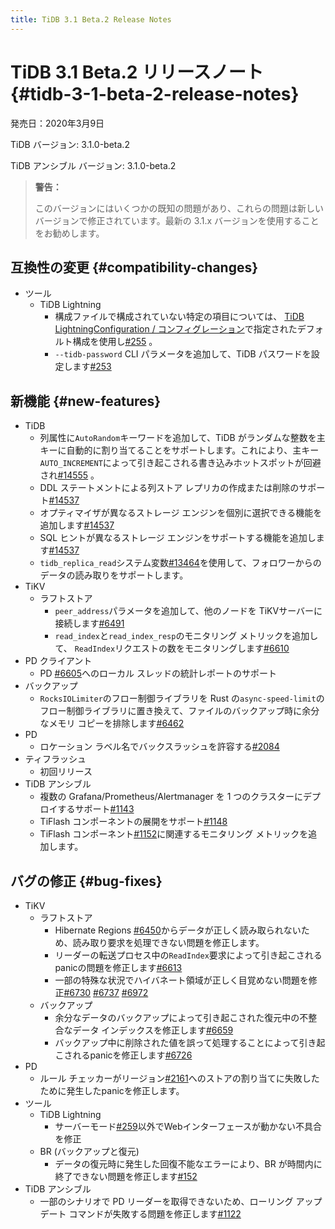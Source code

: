 ```yaml
---
title: TiDB 3.1 Beta.2 Release Notes
---
```


# TiDB 3.1 Beta.2 リリースノート {#tidb-3-1-beta-2-release-notes}

発売日：2020年3月9日

TiDB バージョン: 3.1.0-beta.2

TiDB アンシブル バージョン: 3.1.0-beta.2

> **警告：**
>
> このバージョンにはいくつかの既知の問題があり、これらの問題は新しいバージョンで修正されています。最新の 3.1.x バージョンを使用することをお勧めします。

## 互換性の変更 {#compatibility-changes}

-   ツール
    -   TiDB Lightning
        -   構成ファイルで構成されていない特定の項目については、 [TiDB LightningConfiguration / コンフィグレーション](/tidb-lightning/tidb-lightning-configuration.md)で指定されたデフォルト構成を使用し[#255](https://github.com/pingcap/tidb-lightning/pull/255) 。
        -   `--tidb-password` CLI パラメータを追加して、TiDB パスワードを設定します[#253](https://github.com/pingcap/tidb-lightning/pull/253)

## 新機能 {#new-features}

-   TiDB
    -   列属性に`AutoRandom`キーワードを追加して、TiDB がランダムな整数を主キーに自動的に割り当てることをサポートします。これにより、主キー`AUTO_INCREMENT`によって引き起こされる書き込みホットスポットが回避され[#14555](https://github.com/pingcap/tidb/pull/14555) 。
    -   DDL ステートメントによる列ストア レプリカの作成または削除のサポート[#14537](https://github.com/pingcap/tidb/pull/14537)
    -   オプティマイザが異なるストレージ エンジンを個別に選択できる機能を追加します[#14537](https://github.com/pingcap/tidb/pull/14537)
    -   SQL ヒントが異なるストレージ エンジンをサポートする機能を追加します[#14537](https://github.com/pingcap/tidb/pull/14537)
    -   `tidb_replica_read`システム変数[#13464](https://github.com/pingcap/tidb/pull/13464)を使用して、フォロワーからのデータの読み取りをサポートします。
-   TiKV
    -   ラフトストア
        -   `peer_address`パラメータを追加して、他のノードを TiKVサーバーに接続します[#6491](https://github.com/tikv/tikv/pull/6491)
        -   `read_index`と`read_index_resp`のモニタリング メトリックを追加して、 `ReadIndex`リクエストの数をモニタリングします[#6610](https://github.com/tikv/tikv/pull/6610)
-   PD クライアント
    -   PD [#6605](https://github.com/tikv/tikv/pull/6605)へのローカル スレッドの統計レポートのサポート
-   バックアップ
    -   `RocksIOLimiter`のフロー制御ライブラリを Rust の`async-speed-limit`のフロー制御ライブラリに置き換えて、ファイルのバックアップ時に余分なメモリ コピーを排除します[#6462](https://github.com/tikv/tikv/pull/6462)
-   PD
    -   ロケーション ラベル名でバックスラッシュを許容する[#2084](https://github.com/pingcap/pd/pull/2084)
-   ティフラッシュ
    -   初回リリース
-   TiDB アンシブル
    -   複数の Grafana/Prometheus/Alertmanager を 1 つのクラスターにデプロイするサポート[#1143](https://github.com/pingcap/tidb-ansible/pull/1143)
    -   TiFlash コンポーネントの展開をサポート[#1148](https://github.com/pingcap/tidb-ansible/pull/1148)
    -   TiFlash コンポーネント[#1152](https://github.com/pingcap/tidb-ansible/pull/1152)に関連するモニタリング メトリックを追加します。

## バグの修正 {#bug-fixes}

-   TiKV
    -   ラフトストア
        -   Hibernate Regions [#6450](https://github.com/tikv/tikv/pull/6450)からデータが正しく読み取られないため、読み取り要求を処理できない問題を修正します。
        -   リーダーの転送プロセス中の`ReadIndex`要求によって引き起こされるpanicの問題を修正します[#6613](https://github.com/tikv/tikv/pull/6613)
        -   一部の特殊な状況でハイバネート領域が正しく目覚めない問題を修正[#6730](https://github.com/tikv/tikv/pull/6730) [#6737](https://github.com/tikv/tikv/pull/6737) [#6972](https://github.com/tikv/tikv/pull/6972)
    -   バックアップ
        -   余分なデータのバックアップによって引き起こされた復元中の不整合なデータ インデックスを修正します[#6659](https://github.com/tikv/tikv/pull/6659)
        -   バックアップ中に削除された値を誤って処理することによって引き起こされるpanicを修正します[#6726](https://github.com/tikv/tikv/pull/6726)
-   PD
    -   ルール チェッカーがリージョン[#2161](https://github.com/pingcap/pd/pull/2161)へのストアの割り当てに失敗したために発生したpanicを修正します。
-   ツール
    -   TiDB Lightning
        -   サーバーモード[#259](https://github.com/pingcap/tidb-lightning/pull/259)以外でWebインターフェースが動かない不具合を修正
    -   BR (バックアップと復元)
        -   データの復元時に発生した回復不能なエラーにより、BR が時間内に終了できない問題を修正します[#152](https://github.com/pingcap/br/pull/152)
-   TiDB アンシブル
    -   一部のシナリオで PD リーダーを取得できないため、ローリング アップデート コマンドが失敗する問題を修正します[#1122](https://github.com/pingcap/tidb-ansible/pull/1122)
